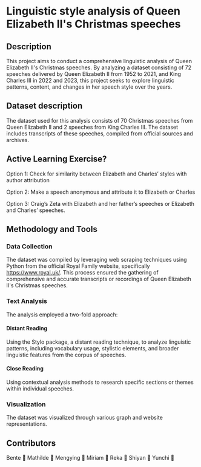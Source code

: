 # Linguistic style analysis of Queen Elizabeth II's Christmas speeches
## Description
This project aims to conduct a comprehensive linguistic analysis of Queen Elizabeth II's Christmas speeches. By analyzing a dataset consisting of 72 speeches delivered by Queen Elizabeth II from 1952 to 2021, and King Charles III in 2022 and 2023, this project seeks to explore linguistic patterns, content, and changes in her speech style over the years.
## Dataset description
The dataset used for this analysis consists of 70 Christmas speeches from Queen Elizabeth II and 2 speeches from King Charles III. The dataset includes transcripts of these speeches, compiled from official sources and archives.
## Active Learning Exercise?
Option 1: Check for similarity between Elizabeth and Charles’ styles with author attribution

Option 2: Make a speech anonymous and attribute it to Elizabeth or Charles

Option 3: Craig’s Zeta with Elizabeth and her father’s speeches or Elizabeth and Charles’ speeches.
## Methodology and Tools
### Data Collection
The dataset was compiled by leveraging web scraping techniques using Python from the official Royal Family website, specifically https://www.royal.uk/. This process ensured the gathering of comprehensive and accurate transcripts or recordings of Queen Elizabeth II's Christmas speeches.

### Text Analysis
The analysis employed a two-fold approach:
#### Distant Reading
Using the Stylo package, a distant reading technique, to analyze linguistic patterns, including vocabulary usage, stylistic elements, and broader linguistic features from the corpus of speeches.
#### Close Reading
Using contextual analysis methods to research specific sections or themes within individual speeches.

### Visualization
The dataset was visualized through various graph and website representations.
## Contributors
Bente :rose:  Mathilde :sunflower: Mengying :leaves: Miriam :maple_leaf: Reka :evergreen_tree: Shiyan :herb: Yunchi :volcano:
